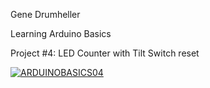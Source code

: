 
Gene Drumheller

Learning Arduino Basics

Project #4: LED Counter with Tilt Switch reset



[![ARDUINOBASICS04](https://img.youtube.com/vi/cR2ozs03vI8/0.jpg)](https://www.youtube.com/watch?v=cR2ozs03vI8)

